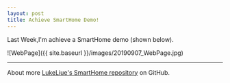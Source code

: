 ```yaml
---
layout: post
title: Achieve SmartHome Demo!
---
```


Last Week,I'm achieve a SmartHome demo (shown below).

![WebPage]({{ site.baseurl }}/images/20190907_WebPage.jpg)

---

About more [LukeLiue's SmartHome repository](https://https://github.com/LukeLiu97/SmartHome) on GitHub.
